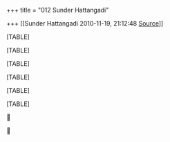 +++
title = "012 Sunder Hattangadi"

+++
[[Sunder Hattangadi	2010-11-19, 21:12:48 [Source](https://groups.google.com/g/samskrita/c/C8UHLtfGZ-A)]]



[TABLE]

[TABLE]

[TABLE]

[TABLE]

[TABLE]

[TABLE]





